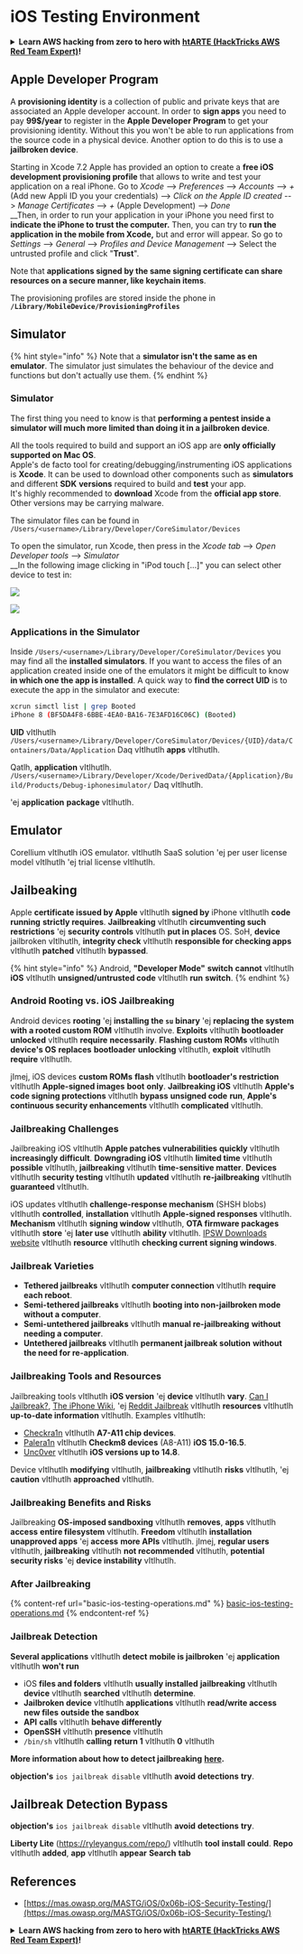 # iOS Testing Environment

<details>

<summary><strong>Learn AWS hacking from zero to hero with</strong> <a href="https://training.hacktricks.xyz/courses/arte"><strong>htARTE (HackTricks AWS Red Team Expert)</strong></a><strong>!</strong></summary>

Other ways to support HackTricks:

* If you want to see your **company advertised in HackTricks** or **download HackTricks in PDF** Check the [**SUBSCRIPTION PLANS**](https://github.com/sponsors/carlospolop)!
* Get the [**official PEASS & HackTricks swag**](https://peass.creator-spring.com)
* Discover [**The PEASS Family**](https://opensea.io/collection/the-peass-family), our collection of exclusive [**NFTs**](https://opensea.io/collection/the-peass-family)
* **Join the** 💬 [**Discord group**](https://discord.gg/hRep4RUj7f) or the [**telegram group**](https://t.me/peass) or **follow** us on **Twitter** 🐦 [**@carlospolopm**](https://twitter.com/hacktricks_live)**.**
* **Share your hacking tricks by submitting PRs to the** [**HackTricks**](https://github.com/carlospolop/hacktricks) and [**HackTricks Cloud**](https://github.com/carlospolop/hacktricks-cloud) github repos.

</details>

## Apple Developer Program

A **provisioning identity** is a collection of public and private keys that are associated an Apple developer account. In order to **sign apps** you need to pay **99$/year** to register in the **Apple Developer Program** to get your provisioning identity. Without this you won't be able to run applications from the source code in a physical device. Another option to do this is to use a **jailbroken device**.

Starting in Xcode 7.2 Apple has provided an option to create a **free iOS development provisioning profile** that allows to write and test your application on a real iPhone. Go to _Xcode_ --> _Preferences_ --> _Accounts_ --> _+_ (Add new Appli ID you your credentials) --> _Click on the Apple ID created_ --> _Manage Certificates_ --> _+_ (Apple Development) --> _Done_\
\_\_Then, in order to run your application in your iPhone you need first to **indicate the iPhone to trust the computer.** Then, you can try to **run the application in the mobile from Xcode,** but and error will appear. So go to _Settings_ --> _General_ --> _Profiles and Device Management_ --> Select the untrusted profile and click "**Trust**".

Note that **applications signed by the same signing certificate can share resources on a secure manner, like keychain items**.

The provisioning profiles are stored inside the phone in **`/Library/MobileDevice/ProvisioningProfiles`**

## **Simulator**

{% hint style="info" %}
Note that a **simulator isn't the same as en emulator**. The simulator just simulates the behaviour of the device and functions but don't actually use them.
{% endhint %}

### **Simulator**

The first thing you need to know is that **performing a pentest inside a simulator will much more limited than doing it in a jailbroken device**.

All the tools required to build and support an iOS app are **only officially supported on Mac OS**.\
Apple's de facto tool for creating/debugging/instrumenting iOS applications is **Xcode**. It can be used to download other components such as **simulators** and different **SDK** **versions** required to build and **test** your app.\
It's highly recommended to **download** Xcode from the **official app store**. Other versions may be carrying malware.

The simulator files can be found in `/Users/<username>/Library/Developer/CoreSimulator/Devices`

To open the simulator, run Xcode, then press in the _Xcode tab_ --> _Open Developer tools_ --> _Simulator_\
\_\_In the following image clicking in "iPod touch \[...]" you can select other device to test in:

![](<../../.gitbook/assets/image (457).png>)

![](<../../.gitbook/assets/image (458).png>)

### Applications in the Simulator

Inside `/Users/<username>/Library/Developer/CoreSimulator/Devices` you may find all the **installed simulators**. If you want to access the files of an application created inside one of the emulators it might be difficult to know **in which one the app is installed**. A quick way to **find the correct UID** is to execute the app in the simulator and execute:
```bash
xcrun simctl list | grep Booted
iPhone 8 (BF5DA4F8-6BBE-4EA0-BA16-7E3AFD16C06C) (Booted)
```
**UID** vItlhutlh `/Users/<username>/Library/Developer/CoreSimulator/Devices/{UID}/data/Containers/Data/Application` Daq vItlhutlh **apps** vItlhutlh.

Qatlh, **application** vItlhutlh. `/Users/<username>/Library/Developer/Xcode/DerivedData/{Application}/Build/Products/Debug-iphonesimulator/` Daq vItlhutlh.

'ej **application** **package** vItlhutlh.

## Emulator

Corellium vItlhutlh iOS emulator. vItlhutlh SaaS solution 'ej per user license model vItlhutlh 'ej trial license vItlhutlh.

## Jailbeaking

Apple **certificate issued by Apple** vItlhutlh **signed by** iPhone vItlhutlh **code running** **strictly requires**. **Jailbreaking** vItlhutlh **circumventing such restrictions** 'ej **security controls** vItlhutlh **put in places** OS. SoH, **device** jailbroken vItlhutlh, **integrity check** vItlhutlh **responsible for checking apps** vItlhutlh **patched** vItlhutlh **bypassed**.

{% hint style="info" %}
Android, **"Developer Mode"** **switch** **cannot** vItlhutlh **iOS** vItlhutlh **unsigned/untrusted code** vItlhutlh **run** **switch**.
{% endhint %}

### Android Rooting vs. iOS Jailbreaking

Android devices **rooting** 'ej **installing the `su` binary** 'ej **replacing the system with a rooted custom ROM** vItlhutlh involve. **Exploits** vItlhutlh **bootloader** **unlocked** vItlhutlh **require** **necessarily**. **Flashing custom ROMs** vItlhutlh **device's OS** **replaces** **bootloader** **unlocking** vItlhutlh, **exploit** vItlhutlh **require** vItlhutlh.

jImej, iOS devices **custom ROMs** **flash** vItlhutlh **bootloader's restriction** vItlhutlh **Apple-signed images** **boot** **only**. **Jailbreaking iOS** vItlhutlh **Apple's code signing protections** vItlhutlh **bypass** **unsigned code** **run**, **Apple's continuous security enhancements** vItlhutlh **complicated** vItlhutlh.

### Jailbreaking Challenges

Jailbreaking iOS vItlhutlh **Apple patches vulnerabilities** **quickly** vItlhutlh **increasingly difficult**. **Downgrading iOS** vItlhutlh **limited time** vItlhutlh **possible** vItlhutlh, **jailbreaking** vItlhutlh **time-sensitive matter**. **Devices** vItlhutlh **security testing** vItlhutlh **updated** vItlhutlh **re-jailbreaking** vItlhutlh **guaranteed** vItlhutlh.

iOS updates vItlhutlh **challenge-response mechanism** (SHSH blobs) vItlhutlh **controlled**, **installation** vItlhutlh **Apple-signed responses** vItlhutlh. **Mechanism** vItlhutlh **signing window** vItlhutlh, **OTA firmware packages** vItlhutlh **store** 'ej **later use** vItlhutlh **ability** vItlhutlh. [IPSW Downloads website](https://ipsw.me) vItlhutlh **resource** vItlhutlh **checking current signing windows**.

### Jailbreak Varieties

- **Tethered jailbreaks** vItlhutlh **computer connection** vItlhutlh **require** **each reboot**.
- **Semi-tethered jailbreaks** vItlhutlh **booting into non-jailbroken mode** **without a computer**.
- **Semi-untethered jailbreaks** vItlhutlh **manual re-jailbreaking** **without needing a computer**.
- **Untethered jailbreaks** vItlhutlh **permanent jailbreak solution** **without the need for re-application**.

### Jailbreaking Tools and Resources

Jailbreaking tools vItlhutlh **iOS version** 'ej **device** vItlhutlh **vary**. [Can I Jailbreak?](https://canijailbreak.com), [The iPhone Wiki](https://www.theiphonewiki.com), 'ej [Reddit Jailbreak](https://www.reddit.com/r/jailbreak/) vItlhutlh **resources** vItlhutlh **up-to-date information** vItlhutlh. Examples vItlhutlh:

- [Checkra1n](https://checkra.in/) vItlhutlh **A7-A11 chip devices**.
- [Palera1n](https://palera.in/) vItlhutlh **Checkm8 devices** (A8-A11) **iOS 15.0-16.5**.
- [Unc0ver](https://unc0ver.dev/) vItlhutlh **iOS versions up to 14.8**.

Device vItlhutlh **modifying** vItlhutlh, **jailbreaking** vItlhutlh **risks** vItlhutlh, 'ej **caution** vItlhutlh **approached** vItlhutlh.

### Jailbreaking Benefits and Risks

Jailbreaking **OS-imposed sandboxing** vItlhutlh **removes**, **apps** vItlhutlh **access** **entire filesystem** vItlhutlh. **Freedom** vItlhutlh **installation** **unapproved apps** 'ej **access** **more APIs** vItlhutlh. jImej, **regular users** vItlhutlh, **jailbreaking** vItlhutlh **not recommended** vItlhutlh, **potential security risks** 'ej **device instability** vItlhutlh.

### **After Jailbreaking**

{% content-ref url="basic-ios-testing-operations.md" %}
[basic-ios-testing-operations.md](basic-ios-testing-operations.md)
{% endcontent-ref %}

### **Jailbreak Detection**

**Several applications** vItlhutlh **detect** **mobile is jailbroken** 'ej **application** vItlhutlh **won't run**

* iOS **files and folders** vItlhutlh **usually installed** **jailbreaking** vItlhutlh **device** vItlhutlh **searched** vItlhutlh **determine**.
* **Jailbroken device** vItlhutlh **applications** vItlhutlh **read/write access** **new files** **outside the sandbox**
* **API** **calls** vItlhutlh **behave differently**
* **OpenSSH** vItlhutlh **presence** vItlhutlh
* `/bin/sh` vItlhutlh **calling** **return 1** vItlhutlh **0** vItlhutlh

**More information about how to detect jailbreaking** [**here**](https://www.trustwave.com/en-us/resources/blogs/spiderlabs-blog/jailbreak-detection-methods/)**.**

**objection's** `ios jailbreak disable` vItlhutlh **avoid** **detections** **try**.

## **Jailbreak Detection Bypass**

**objection's** `ios jailbreak disable` vItlhutlh **avoid** **detections** **try**.

**Liberty Lite** (https://ryleyangus.com/repo/) vItlhutlh **tool** **install** **could**. **Repo** vItlhutlh **added**, **app** vItlhutlh **appear** **Search** **tab**

## References
* [https://mas.owasp.org/MASTG/iOS/0x06b-iOS-Security-Testing/](https://mas.owasp.org/MASTG/iOS/0x06b-iOS-Security-Testing/)

<details>

<summary><strong>Learn AWS hacking from zero to hero with</strong> <a href="https://training.hacktricks.xyz/courses/arte"><strong>htARTE (HackTricks AWS Red Team Expert)</strong></a><strong>!</strong></summary>

Other ways to support HackTricks:

* If you want to see your **company advertised in HackTricks** or **download HackTricks in PDF** Check the [**SUBSCRIPTION PLANS**](https://github.com/sponsors/carlospolop)!
* Get the [**official PEASS & HackTricks swag**](https://peass.creator-spring.com)
* Discover [**The PEASS Family**](https://opensea.io/collection/the-peass-family), our collection of exclusive [**NFTs**](https://opensea.io/collection/the-peass-family)
* **Join the** 💬 [**Discord group**](https://discord.gg/hRep4RUj7f) or the [**telegram group**](https://t.me/peass) or **follow** us on **Twitter** 🐦 [**@carlospolopm**](https://twitter.com/hacktricks_live)**.**
* **Share your hacking tricks by submitting PRs to the** [**HackTricks**](https://github.com/carlospolop/hacktricks) and [**HackTricks Cloud**](https://github.com/carlospolop/hacktricks-cloud) github repos.

</details>
